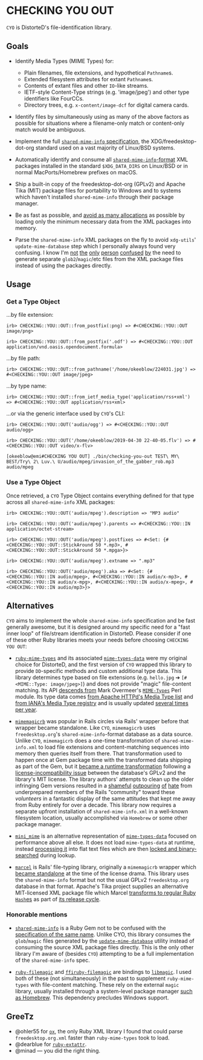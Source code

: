 # CHECKING YOU OUT

`CYO` is DistorteD's file-identification library.


## Goals

- Identify Media Types (MIME Types) for:
  - Plain filenames, file extensions, and hypothetical `Pathname`s.
  - Extended filesystem attributes for extant `Pathname`s.
  - Contents of extant files and other `IO`-like streams.
  - IETF-style Content-Type strings (e.g. 'image/jpeg') and other type identifiers like FourCCs.
  - Directory trees, e.g. `x-content/image-dcf` for digital camera cards.

- Identify files by simultaneously using as many of the above factors as possible for situations
  where a filename-only match or content-only match would be ambiguous.

- Implement the full [`shared-mime-info` specification](https://specifications.freedesktop.org/shared-mime-info-spec/shared-mime-info-spec-latest.html),
  the XDG/freedesktop-dot-org standard used on a vast majority of Linux/BSD systems.

- Automatically identify and consume all [`shared-mime-info`-format](https://specifications.freedesktop.org/shared-mime-info-spec/shared-mime-info-spec-latest.html)
  XML packages installed in the standard `$XDG_DATA_DIRS` on Linux/BSD or in normal MacPorts/Homebrew prefixes on macOS.

- Ship a built-in copy of the freedesktop-dot-org (GPLv2) and Apache Tika (MIT) package files for portability
  to Windows and to systems which haven't installed `shared-mime-info` through their package manager.

- Be as fast as possible, and [avoid as many allocations](https://www.schneems.com/2020/09/16/the-lifechanging-magic-of-tidying-ruby-object-allocations/)
  as possible by loading only the minimum necessary data from the XML packages into memory.

- Parse the `shared-mime-info` XML packages on the fly to avoid `xdg-utils`' `update-mime-database` step which I personally always found very confusing.
  I know I'm
  [not](https://help.ubuntu.com/community/AddingMimeTypes)
  [the](https://unix.stackexchange.com/questions/564816/how-to-install-a-new-custom-mime-type-on-my-linux-system-using-cli-tools)
  [only](https://help.gnome.org/admin//system-admin-guide/2.32/mimetypes-modifying.html.en)
  [person](https://help.gnome.org/admin/system-admin-guide/stable/mime-types-custom.html.en)
  [confused](https://help.gnome.org/admin/system-admin-guide/stable/mime-types-custom-user.html.en)
  [by](https://blog.robertelder.org/custom-mime-type-ubuntu/)
  the need to generate separate `glob2`/`magic`/etc files from the XML package files instead of using the packages directly.


## Usage

### Get a Type Object

…by file extension:

`irb> CHECKING::YOU::OUT::from_postfix(:png) => #<CHECKING::YOU::OUT image/png>`

`irb> CHECKING::YOU::OUT::from_postfix('.odf') => #<CHECKING::YOU::OUT application/vnd.oasis.opendocument.formula>`

…by file path:

`irb> CHECKING::YOU::OUT::from_pathname('/home/okeeblow/224031.jpg') => #<CHECKING::YOU::OUT image/jpeg>`

…by type name:

`irb> CHECKING::YOU::OUT::from_ietf_media_type('application/rss+xml') => #<CHECKING::YOU::OUT application/rss+xml>`

…or via the generic interface used by `CYO`'s CLI:

`irb> CHECKING::YOU::OUT('audio/ogg') => #<CHECKING::YOU::OUT audio/ogg>`

`irb> CHECKING::YOU::OUT('/home/okeeblow/2019-04-30 22-40-05.flv') => #<CHECKING::YOU::OUT video/x-flv>`

`[okeeblow@emi#CHECKING YOU OUT] ./bin/checking-you-out TEST\ MY\ BEST/Try\ 2\ Luv.\ U/audio/mpeg/invasion_of_the_gabber_rob.mp3 
audio/mpeg`


### Use a Type Object

Once retrieved, a `CYO` Type Object contains everything defined for that type across all `shared-mime-info` XML packages:

`irb> CHECKING::YOU::OUT('audio/mpeg').description => "MP3 audio"`

`irb> CHECKING::YOU::OUT('audio/mpeg').parents => #<CHECKING::YOU::IN application/octet-stream>`

`irb> CHECKING::YOU::OUT('audio/mpeg').postfixes => #<Set: {#<CHECKING::YOU::OUT::StickAround 50 *.mp3>, #<CHECKING::YOU::OUT::StickAround 50 *.mpga>}>`

`irb> CHECKING::YOU::OUT('audio/mpeg').extname => ".mp3"`

`irb> CHECKING::YOU::OUT('audio/mpeg').aka => #<Set: {#<CHECKING::YOU::IN audio/mpeg>, #<CHECKING::YOU::IN audio/x-mp3>, #<CHECKING::YOU::IN audio/x-mpg>, #<CHECKING::YOU::IN audio/x-mpeg>, #<CHECKING::YOU::IN audio/mp3>}>`


## Alternatives

`CYO` aims to implement the whole `shared-mime-info` specification and be fast generally awesome,
but it is designed around my specific need for a "fast inner loop" of file/stream identification in DistorteD.
Please consider if one of these other Ruby libraries meets your needs before choosing `CHECKING YOU OUT`:

- [`ruby-mime-types`](https://github.com/mime-types/ruby-mime-types) and its associated [`mime-types-data`](https://github.com/mime-types/mime-types-data)
were my original choice for DistorteD, and the first version of `CYO` wrapped this library to provide `DD`-specific methods and custom additional type data.
This library determines type based on file extensions (e.g. `hello.jpg` ➔ `[#<MIME::Type: image/jpeg>]`) and does not provide "magic" file-content matching.
Its API [descends from](https://github.com/mime-types/ruby-mime-types/blob/ca89015739efe42e12c279823190dba9bcaaf6b6/History.rdoc#label-1.003)
Mark Overmeer's [`MIME-Types`](http://perl.overmeer.net/CPAN/#MIME-Types) Perl module.
Its type data comes [from Apache HTTPd's Media Type list](https://github.com/mime-types/mime-types-data/blob/master/support/apache_mime_types.rb)
and [from IANA's Media Type registry](https://github.com/mime-types/mime-types-data/blob/master/support/iana_registry.rb) and is usually updated [several times per year](https://github.com/mime-types/mime-types-data/tags).


- [`mimemagicrb`](https://github.com/mimemagicrb/mimemagic) was popular in Rails circles via Rails' wrapper before that wrapper became standalone.
Like `CYO`, `mimemagicrb` uses `freedesktop.org`'s `shared-mime-info`-format database as a data source.
Unlike `CYO`, `mimemagicrb` does a one-time transformation of `shared-mime-info.xml` to load file extensions and content-matching sequences into memory
then queries itself from there. That transformation used to happen once at Gem package time with the transformed data shipping as part of the Gem, but it [became a runtime transformation](https://github.com/mimemagicrb/mimemagic/commit/f95088a05bcf07fbad73c350db1e2b9fe4a0441e#diff-fc52eb3b499c02ca79f89e62ac2cc41c160f4759942a36730cb50e89908a5b03)
following a [license-incompatibility issue](https://github.com/mimemagicrb/mimemagic/issues/97) between the database's GPLv2 and the library's MIT license.
The library authors' attempts to clean up the older infringing Gem versions resulted in a
[shameful](https://github.com/mimemagicrb/mimemagic/issues/98)
[outpouring](https://old.reddit.com/r/ruby/comments/mc5bpe/mimemagic_versions_prior_to_036_have_been_yanked/)
[of](https://old.reddit.com/r/ruby/comments/mdriyy/all_versions_of_mimemagic_on_rubygemsorg_are_now/)
[hate](https://github.com/rails/rails/issues/41750) from underprepared members of the Rails "community" toward these *volunteers*
in a fantastic display of the same attitudes that kept me away from Ruby entirely for over a decade.
This library now requires a separate upfront installation of `shared-mime-info.xml` in a well-known filesystem location,
usually accomplished via `Homebrew` or some other package manager.

- [`mini_mime`](https://github.com/discourse/mini_mime) is an alternative representation of [`mime-types-data`](https://github.com/mime-types/mime-types-data) focused on performance above all else. It does not load `mime-types-data` at runtime, instead [processing it](https://github.com/discourse/mini_mime/blob/ecaaffd63fe5cc86cdc3cbef42cde0aa81e47832/Rakefile#L34) into flat text files which are then [locked and binary-searched](https://github.com/discourse/mini_mime/blob/63802d1e45cb2b831c34b5d68e364b5ea35c050a/lib/mini_mime.rb#L52-L75) during lookup.

- [`marcel`](https://github.com/rails/marcel/) is Rails' file-typing library, originally a `mimemagicrb` wrapper which
[became standalone](https://github.com/rails/marcel/commit/2e58d1986715420f0abbba060b6e158d6f4d3a05) at the time of the license drama.
This library uses the `shared-mime-info` format but not the usual GPLv2 `freedesktop.org` database in that format.
Apache's Tika project supplies an alternative MIT-licensed XML package file which Marcel
[transforms to regular Ruby `Hash`es](https://github.com/rails/marcel/blob/main/script/generate_tables.rb)
as part of [its release cycle](https://github.com/rails/marcel/blob/main/Rakefile).

### Honorable mentions

- [`shared-mime-info`](https://github.com/hanklords/shared-mime-info) is a Ruby Gem not to be confused with the [specification of the same name](). Unlike CYO, this library consumes the `glob`/`magic` files generated by the [`update-mime-database`](https://cgit.freedesktop.org/xdg/shared-mime-info/tree/src/update-mime-database.c) utility instead of consuming the source XML package files directly. This is the only other library I'm aware of (besides `CYO`) attempting to be a full implementation of the `shared-mime-info` spec.

- [`ruby-filemagic`](https://github.com/blackwinter/ruby-filemagic/) and [`ffiruby-filemagic`](https://github.com/glongman/ffiruby-filemagic/) are bindings to [`libmagic`](http://www.darwinsys.com/file/). I used both of these (not simultaneously) in the past to supplement `ruby-mime-types` with file-content matching. These rely on the external `magic` library, usually installed through a system-level package manager [such as Homebrew](https://formulae.brew.sh/formula/libmagic). This dependency precludes Windows support.

## GreeTz

- @ohler55 for [`ox`](https://github.com/ohler55/ox), the only Ruby XML library I found that could parse `freedesktop.org.xml` faster than `ruby-mime-types` took to load.
- @dearblue for [`ruby-extattr`](https://github.com/dearblue/ruby-extattr).
- @minad — you did the right thing.

